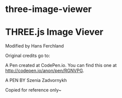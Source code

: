 # three-image-viewer

THREE.js Image Viever
=====================

Modified by Hans Ferchland

Original credits go to:

A Pen created at CodePen.io. You can find this one at http://codepen.io/anon/pen/RGNVPG.

A PEN BY Szenia Zadvornykh

Copied for reference only~
